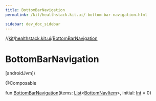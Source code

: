 ```yaml
---
title: BottomBarNavigation
permalink: /kit/healthstack.kit.ui/-bottom-bar-navigation.html

sidebar: dev_doc_sidebar
---
```

//[kit](../../kit.html)/[healthstack.kit.ui](index.html)/[BottomBarNavigation](-bottom-bar-navigation.html)



# BottomBarNavigation



[androidJvm]\




@Composable



fun [BottomBarNavigation](-bottom-bar-navigation.html)(items: [List](https://kotlinlang.org/api/latest/jvm/stdlib/kotlin.collections/-list/index.html)&lt;[BottomNavItem](-bottom-nav-item/index.html)&gt;, initial: [Int](https://kotlinlang.org/api/latest/jvm/stdlib/kotlin/-int/index.html) = 0)




